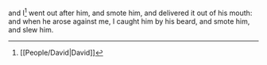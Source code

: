 and I[^1] went out after him, and smote him, and delivered it out of his mouth: and when he arose against me, I caught him by his beard, and smote him, and slew him.

[^1]: [[People/David\|David]]
